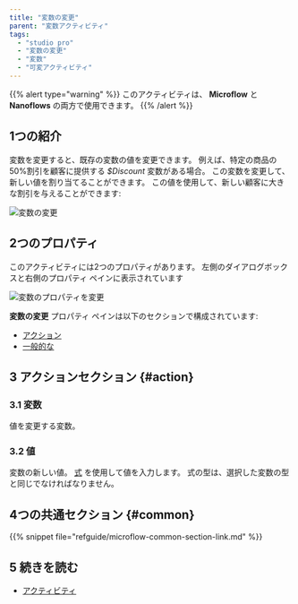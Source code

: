 ```yaml
---
title: "変数の変更"
parent: "変数アクティビティ"
tags:
  - "studio pro"
  - "変数の変更"
  - "変数"
  - "可変アクティビティ"
---
```


{{% alert type="warning" %}}
このアクティビティは、 **Microflow** と **Nanoflows** の両方で使用できます。
{{% /alert %}}

## 1つの紹介

変数を変更すると、既存の変数の値を変更できます。 例えば、特定の商品の50%割引を顧客に提供する *$Discount* 変数がある場合。 この変数を変更して、新しい値を割り当てることができます。 この値を使用して、新しい顧客に大きな割引を与えることができます:

![変数の変更](attachments/variable-activities/change-variable.png)



## 2つのプロパティ

このアクティビティには2つのプロパティがあります。 左側のダイアログボックスと右側のプロパティ ペインに表示されています

![変数のプロパティを変更](attachments/variable-activities/change-variable-properties.png)

**変数の変更** プロパティ ペインは以下のセクションで構成されています:

* [アクション](#action)
* [一般的な](#common)

## 3 アクションセクション {#action}

### 3.1 変数

値を変更する変数。

### 3.2 値

変数の新しい値。 [式](expressions) を使用して値を入力します。 式の型は、選択した変数の型と同じでなければなりません。

## 4つの共通セクション {#common}

{{% snippet file="refguide/microflow-common-section-link.md" %}}

## 5 続きを読む

* [アクティビティ](アクティビティ)